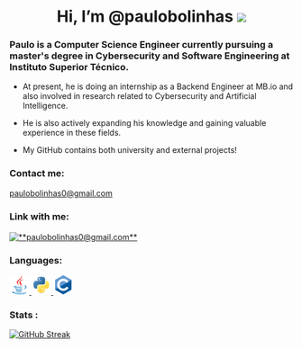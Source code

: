 <!--
**paulobolinhas/paulobolinhas** is a ✨ _special_ ✨ repository because its `README.md` (this file) appears on your GitHub profile.
-->

<h1 align="center">
  Hi, I’m @paulobolinhas
  <img src="https://media.giphy.com/media/hvRJCLFzcasrR4ia7z/giphy.gif" width="30px"/>
</h1>

<h3>Paulo is a Computer Science Engineer currently pursuing a master's degree in Cybersecurity and Software Engineering at Instituto Superior Técnico. </h3>

- At present, he is doing an internship as a Backend Engineer at MB.io and also involved in research related to Cybersecurity and Artificial Intelligence.
- He is also actively expanding his knowledge and gaining valuable experience in these fields.

- My GitHub contains both university and external projects!

<h3 align="left">Contact me:</h3> 
<a href="paulobolinhas0@gmail.com">paulobolinhas0@gmail.com</a>

<h3 align="left">Link with me:</h3>
<p align="left">
<a href="https://www.linkedin.com/in/paulo-bolinhas-b47307235/" target="blank"><img align="center" src="https://raw.githubusercontent.com/rahuldkjain/github-profile-readme-generator/master/src/images/icons/Social/linked-in-alt.svg" alt="**paulobolinhas0@gmail.com**" height="30" width="40" /></a>
</p>

<h3 align="left">Languages:</h3>
<p align="left"> 
<a href="https://www.java.com" target="_blank" rel="noreferrer"> <img src="https://raw.githubusercontent.com/devicons/devicon/master/icons/java/java-original.svg" alt="java" width="35" height="35"/> </a> 
<a href="https://www.python.org" target="_blank" rel="noreferrer"> <img src="https://raw.githubusercontent.com/devicons/devicon/master/icons/python/python-original.svg" alt="python" width="35" height="35"/> </a>
<a href="https://www.cprogramming.com/" target="_blank" rel="noreferrer"> <img src="https://raw.githubusercontent.com/devicons/devicon/master/icons/c/c-original.svg" alt="c" width="35" height="35"/> </a> 
</p>

### Stats :

[![GitHub Streak](http://github-readme-streak-stats.herokuapp.com?user=paulobolinhas&theme=dark&background=000000)](https://git.io/streak-stats)

